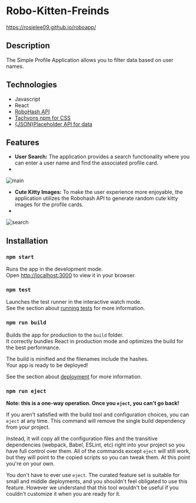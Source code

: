 # Robo-Kitten-Freinds
https://rosielee09.github.io/roboapp/

## Description

The Simple Profile Application allows you to filter data based on user names.

## Technologies
- Javascript
- React
- [RoboHash API](https://robohash.org/)
- [Tachyons npm for CSS](https://tachyons.io/#style)
- [{JSON}Placeholder API for data](https://jsonplaceholder.typicode.com/)

## Features

- **User Search:** The application provides a search functionality where you can enter a user name and find the associated profile card.
- 
![main](https://github.com/rosielee09/roboapp/assets/123128268/49372d17-97a2-4244-96bc-9f056ea155a3)

- **Cute Kitty Images:** To make the user experience more enjoyable, the application utilizes the Robohash API to generate random cute kitty images for the profile cards. 
- 
![search](https://github.com/rosielee09/roboapp/assets/123128268/7b3b78b6-57cd-4e17-8402-3258d81b0c3d)


## Installation

### `npm start`

Runs the app in the development mode.\
Open [http://localhost:3000](http://localhost:3000) to view it in your browser.

### `npm test`

Launches the test runner in the interactive watch mode.\
See the section about [running tests](https://facebook.github.io/create-react-app/docs/running-tests) for more information.

### `npm run build`

Builds the app for production to the `build` folder.\
It correctly bundles React in production mode and optimizes the build for the best performance.

The build is minified and the filenames include the hashes.\
Your app is ready to be deployed!

See the section about [deployment](https://facebook.github.io/create-react-app/docs/deployment) for more information.

### `npm run eject`

**Note: this is a one-way operation. Once you `eject`, you can't go back!**

If you aren't satisfied with the build tool and configuration choices, you can `eject` at any time. This command will remove the single build dependency from your project.

Instead, it will copy all the configuration files and the transitive dependencies (webpack, Babel, ESLint, etc) right into your project so you have full control over them. All of the commands except `eject` will still work, but they will point to the copied scripts so you can tweak them. At this point you're on your own.

You don't have to ever use `eject`. The curated feature set is suitable for small and middle deployments, and you shouldn't feel obligated to use this feature. However we understand that this tool wouldn't be useful if you couldn't customize it when you are ready for it.


